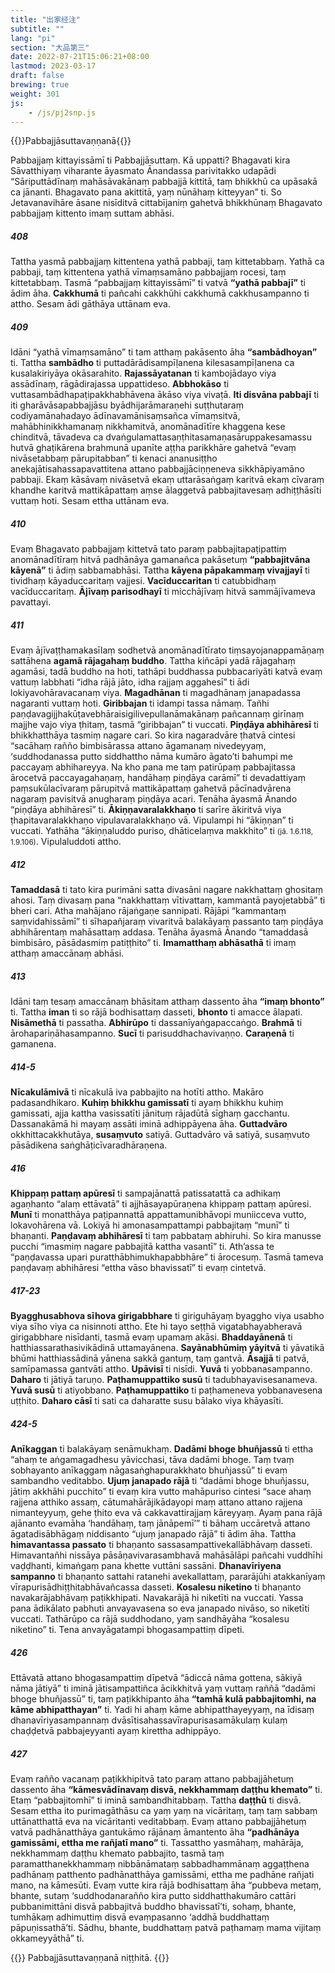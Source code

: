 ```yaml
---
title: "出家经注"
subtitle: ""
lang: "pi"
section: "大品第三"
date: 2022-07-21T15:06:21+08:00
lastmod: 2023-03-17
draft: false
brewing: true
weight: 301
js:
    - /js/pj2snp.js
---
```


{{<subtitle>}}Pabbajjāsuttavaṇṇanā{{</subtitle>}}

Pabbajjaṃ kittayissāmī ti Pabbajjāsuttaṃ. Kā uppatti? Bhagavati kira Sāvatthiyaṃ viharante āyasmato Ānandassa parivitakko udapādi “Sāriputtādīnaṃ mahāsāvakānaṃ pabbajjā kittitā, taṃ bhikkhū ca upāsakā ca jānanti. Bhagavato pana akittitā, yaṃ nūnāhaṃ kitteyyan” ti. So Jetavanavihāre āsane nisīditvā cittabījaniṃ gahetvā bhikkhūnaṃ Bhagavato pabbajjaṃ kittento imaṃ suttam abhāsi.

##### 408


Tattha yasmā pabbajjaṃ kittentena yathā pabbaji, taṃ kittetabbaṃ. Yathā ca pabbaji, taṃ kittentena yathā vīmaṃsamāno pabbajjaṃ rocesi, taṃ kittetabbaṃ. Tasmā “pabbajjaṃ kittayissāmī” ti vatvā **“yathā pabbajī”** ti ādim āha. **Cakkhumā** ti pañcahi cakkhūhi cakkhumā cakkhusampanno ti attho. Sesam ādi gāthāya uttānam eva.

##### 409


Idāni “yathā vīmaṃsamāno” ti tam atthaṃ pakāsento āha **“sambādhoyan”** ti. Tattha **sambādho** ti puttadārādisampīḷanena kilesasampīḷanena ca kusalakiriyāya okāsarahito. **Rajassāyatanan** ti kambojādayo viya assādīnaṃ, rāgādirajassa uppattideso. **Abbhokāso** ti vuttasambādhapaṭipakkhabhāvena ākāso viya vivaṭā. **Iti disvāna pabbajī** ti iti gharāvāsapabbajjāsu byādhijarāmaraṇehi suṭṭhutaraṃ codiyamānahadayo ādīnavamānisaṃsañca vīmaṃsitvā, mahābhinikkhamanaṃ nikkhamitvā, anomānadītīre khaggena kese chinditvā, tāvadeva ca dvaṅgulamattasaṇṭhitasamaṇasāruppakesamassu hutvā ghaṭikārena brahmunā upanīte aṭṭha parikkhāre gahetvā “evaṃ nivāsetabbaṃ pārupitabban” ti kenaci ananusiṭṭho anekajātisahassapavattitena attano pabbajjāciṇṇeneva sikkhāpiyamāno pabbaji. Ekaṃ kāsāvaṃ nivāsetvā ekaṃ uttarāsaṅgaṃ karitvā ekaṃ cīvaraṃ khandhe karitvā mattikāpattaṃ aṃse ālaggetvā pabbajitavesaṃ adhiṭṭhāsīti vuttaṃ hoti. Sesam ettha uttānam eva.

##### 410


Evaṃ Bhagavato pabbajjaṃ kittetvā tato paraṃ pabbajitapaṭipattiṃ anomānadītīraṃ hitvā padhānāya gamanañca pakāsetuṃ **“pabbajitvāna kāyenā”** ti ādiṃ sabbamabhāsi. Tattha **kāyena pāpakammaṃ vivajjayī** ti tividhaṃ kāyaduccaritaṃ vajjesi. **Vacīduccaritan** ti catubbidhaṃ vacīduccaritaṃ. **Ājīvaṃ parisodhayī** ti micchājīvaṃ hitvā sammājīvameva pavattayi.

##### 411


Evaṃ ājīvaṭṭhamakasīlaṃ sodhetvā anomānadītīrato tiṃsayojanappamāṇaṃ sattāhena **agamā rājagahaṃ buddho**. Tattha kiñcāpi yadā rājagahaṃ agamāsi, tadā buddho na hoti, tathāpi buddhassa pubbacariyāti katvā evaṃ vattuṃ labbhati “idha rājā jāto, idha rajjaṃ aggahesī” ti ādi lokiyavohāravacanaṃ viya. **Magadhānan** ti magadhānaṃ janapadassa nagaranti vuttaṃ hoti. **Giribbajan** ti idampi tassa nāmaṃ. Tañhi paṇḍavagijjhakūṭavebhāraisigilivepullanāmakānaṃ pañcannaṃ girīnaṃ majjhe vajo viya ṭhitaṃ, tasmā “giribbajan” ti vuccati. **Piṇḍāya abhihāresī** ti bhikkhatthāya tasmiṃ nagare cari. So kira nagaradvāre ṭhatvā cintesi “sacāhaṃ rañño bimbisārassa attano āgamanaṃ nivedeyyaṃ, ‘suddhodanassa putto siddhattho nāma kumāro āgato’ti bahumpi me paccayaṃ abhihareyya. Na kho pana me taṃ patirūpaṃ pabbajitassa ārocetvā paccayagahaṇaṃ, handāhaṃ piṇḍāya carāmī” ti devadattiyaṃ paṃsukūlacīvaraṃ pārupitvā mattikāpattaṃ gahetvā pācīnadvārena nagaraṃ pavisitvā anugharaṃ piṇḍāya acari. Tenāha āyasmā Ānando “piṇḍāya abhihāresī” ti. **Ākiṇṇavaralakkhaṇo** ti sarīre ākiritvā viya ṭhapitavaralakkhaṇo vipulavaralakkhaṇo vā. Vipulampi hi “ākiṇṇan” ti vuccati. Yathāha “ākiṇṇaluddo puriso, dhāticelaṃva makkhito” ti <small>(jā. 1.6.118, 1.9.106)</small>. Vipulaluddoti attho.

##### 412


**Tamaddasā** ti tato kira purimāni satta divasāni nagare nakkhattaṃ ghositaṃ ahosi. Taṃ divasaṃ pana “nakkhattaṃ vītivattaṃ, kammantā payojetabbā” ti bheri cari. Atha mahājano rājaṅgaṇe sannipati. Rājāpi “kammantaṃ saṃvidahissāmī” ti sīhapañjaraṃ vivaritvā balakāyaṃ passanto taṃ piṇḍāya abhihārentaṃ mahāsattaṃ addasa. Tenāha āyasmā Ānando “tamaddasā bimbisāro, pāsādasmiṃ patiṭṭhito” ti. **Imamatthaṃ abhāsathā** ti imaṃ atthaṃ amaccānaṃ abhāsi.

##### 413


Idāni taṃ tesaṃ amaccānaṃ bhāsitam atthaṃ dassento āha **“imaṃ bhonto”** ti. Tattha **iman** ti so rājā bodhisattaṃ dasseti, **bhonto** ti amacce ālapati. **Nisāmethā** ti passatha. **Abhirūpo** ti dassanīyaṅgapaccaṅgo. **Brahmā** ti ārohapariṇāhasampanno. **Sucī** ti parisuddhachavivaṇṇo. **Caraṇenā** ti gamanena.

##### 414-5



**Nīcakulāmivā** ti nīcakulā iva pabbajito na hotīti attho. Makāro padasandhikaro. **Kuhiṃ bhikkhu gamissatī** ti ayaṃ bhikkhu kuhiṃ gamissati, ajja kattha vasissatīti jānituṃ rājadūtā sīghaṃ gacchantu. Dassanakāmā hi mayaṃ assāti iminā adhippāyena āha. **Guttadvāro** okkhittacakkhutāya, **susaṃvuto** satiyā. Guttadvāro vā satiyā, susaṃvuto pāsādikena saṅghāṭicīvaradhāraṇena.

##### 416


**Khippaṃ pattaṃ apūresī** ti sampajānattā patissatattā ca adhikaṃ agaṇhanto “alaṃ ettāvatā” ti ajjhāsayapūraṇena khippaṃ pattaṃ apūresi. **Munī** ti monatthāya paṭipannattā appattamunibhāvopi muniicceva vutto, lokavohārena vā. Lokiyā hi amonasampattampi pabbajitaṃ “munī” ti bhaṇanti. **Paṇḍavaṃ abhihāresī** ti taṃ pabbataṃ abhiruhi. So kira manusse pucchi “imasmiṃ nagare pabbajitā kattha vasantī” ti. Ath’assa te “paṇḍavassa upari puratthābhimukhapabbhāre” ti ārocesuṃ. Tasmā tameva paṇḍavaṃ abhihāresi “ettha vāso bhavissatī” ti evaṃ cintetvā.

##### 417-23








**Byagghusabhova sīhova girigabbhare** ti giriguhāyaṃ byaggho viya usabho viya sīho viya ca nisinnoti attho. Ete hi tayo seṭṭhā vigatabhayabheravā girigabbhare nisīdanti, tasmā evaṃ upamaṃ akāsi. **Bhaddayānenā** ti hatthiassarathasivikādinā uttamayānena. **Sayānabhūmiṃ yāyitvā** ti yāvatikā bhūmi hatthiassādinā yānena sakkā gantuṃ, taṃ gantvā. **Āsajjā** ti patvā, samīpamassa gantvāti attho. **Upāvisī** ti nisīdi. **Yuvā** ti yobbanasampanno. **Daharo** ti jātiyā taruṇo. **Paṭhamuppattiko susū** ti tadubhayavisesanameva. **Yuvā susū** ti atiyobbano. **Paṭhamuppattiko** ti paṭhameneva yobbanavesena uṭṭhito. **Daharo cāsī** ti sati ca daharatte susu bālako viya khāyasīti.

##### 424-5



**Anīkaggan** ti balakāyaṃ senāmukhaṃ. **Dadāmi bhoge bhuñjassū** ti ettha “ahaṃ te aṅgamagadhesu yāvicchasi, tāva dadāmi bhoge. Taṃ tvaṃ sobhayanto anīkaggaṃ nāgasaṅghapurakkhato bhuñjassū” ti evaṃ sambandho veditabbo. **Ujuṃ janapado rājā** ti “dadāmi bhoge bhuñjassu, jātiṃ akkhāhi pucchito” ti evaṃ kira vutto mahāpuriso cintesi “sace ahaṃ rajjena atthiko assaṃ, cātumahārājikādayopi maṃ attano attano rajjena nimanteyyuṃ, gehe ṭhito eva vā cakkavattirajjaṃ kāreyyaṃ. Ayaṃ pana rājā ajānanto evamāha ‘handāhaṃ, taṃ jānāpemī’” ti bāhaṃ uccāretvā attano āgatadisābhāgaṃ niddisanto “ujuṃ janapado rājā” ti ādim āha. Tattha **himavantassa passato** ti bhaṇanto sassasampattivekallābhāvaṃ dasseti. Himavantañhi nissāya pāsāṇavivarasambhavā mahāsālāpi pañcahi vuddhīhi vaḍḍhanti, kimaṅgaṃ pana khette vuttāni sassāni. **Dhanavīriyena sampanno** ti bhaṇanto sattahi ratanehi avekallattaṃ, pararājūhi atakkanīyaṃ vīrapurisādhiṭṭhitabhāvañcassa dasseti. **Kosalesu niketino** ti bhaṇanto navakarājabhāvaṃ paṭikkhipati. Navakarājā hi niketīti na vuccati. Yassa pana ādikālato pabhuti anvayavasena so eva janapado nivāso, so niketīti vuccati. Tathārūpo ca rājā suddhodano, yaṃ sandhāyāha “kosalesu niketino” ti. Tena anvayāgatampi bhogasampattiṃ dīpeti.

##### 426


Ettāvatā attano bhogasampattiṃ dīpetvā “ādiccā nāma gottena, sākiyā nāma jātiyā” ti iminā jātisampattiñca ācikkhitvā yaṃ vuttaṃ raññā “dadāmi bhoge bhuñjassū” ti, taṃ paṭikkhipanto āha **“tamhā kulā pabbajitomhi, na kāme abhipatthayan”** ti. Yadi hi ahaṃ kāme abhipatthayeyyaṃ, na īdisaṃ dhanavīriyasampannaṃ dvāsītisahassavīrapurisasamākulaṃ kulaṃ chaḍḍetvā pabbajeyyanti ayaṃ kirettha adhippāyo.

##### 427


Evaṃ rañño vacanaṃ paṭikkhipitvā tato paraṃ attano pabbajjāhetuṃ dassento āha **“kāmesvādīnavaṃ disvā, nekkhammaṃ daṭṭhu khemato”** ti. Etaṃ “pabbajitomhī” ti iminā sambandhitabbaṃ. Tattha **daṭṭhū** ti disvā. Sesam ettha ito purimagāthāsu ca yaṃ yaṃ na vicāritaṃ, taṃ taṃ sabbaṃ uttānatthattā eva na vicāritanti veditabbaṃ. Evaṃ attano pabbajjāhetuṃ vatvā padhānatthāya gantukāmo rājānaṃ āmantento āha **“padhānāya gamissāmi, ettha me rañjatī mano”** ti. Tassattho yasmāhaṃ, mahārāja, nekkhammaṃ daṭṭhu khemato pabbajito, tasmā taṃ paramatthanekkhammaṃ nibbānāmataṃ sabbadhammānaṃ aggaṭṭhena padhānaṃ patthento padhānatthāya gamissāmi, ettha me padhāne rañjati mano, na kāmesūti. Evaṃ vutte kira rājā bodhisattaṃ āha “pubbeva metaṃ, bhante, sutaṃ ‘suddhodanarañño kira putto siddhatthakumāro cattāri pubbanimittāni disvā pabbajitvā buddho bhavissatī’ti, sohaṃ, bhante, tumhākaṃ adhimuttiṃ disvā evaṃpasanno ‘addhā buddhattaṃ pāpuṇissathā’ti. Sādhu, bhante, buddhattaṃ patvā paṭhamaṃ mama vijitaṃ okkameyyāthā” ti.

{{<eof>}}
    Pabbajjāsuttavaṇṇanā niṭṭhitā.
{{</eof>}}